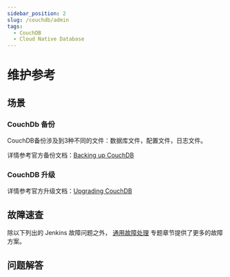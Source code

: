 ```yaml
---
sidebar_position: 2
slug: /couchdb/admin
tags:
  - CouchDB
  - Cloud Native Database
---
```


# 维护参考

## 场景

### CouchDb 备份

CouchDB备份涉及到3种不同的文件：数据库文件，配置文件，日志文件。  

详情参考官方备份文档：[Backing up CouchDB](https://docs.couchdb.org/en/latest/maintenance/backups.html)

### CouchDB 升级

详情参考官方升级文档：[Upgrading CouchDB](https://docs.couchdb.org/en/latest/install/upgrading.html)



## 故障速查

除以下列出的 Jenkins 故障问题之外， [通用故障处理](../troubleshooting) 专题章节提供了更多的故障方案。 


## 问题解答
